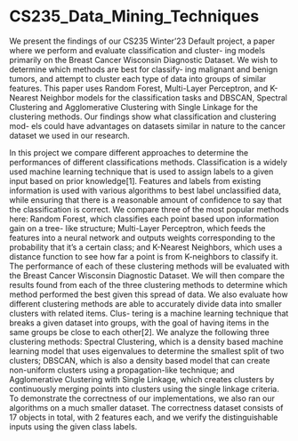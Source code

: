 # CS235_Data_Mining_Techniques

We present the findings of our CS235 Winter’23 Default project, a paper where we perform and evaluate classification and cluster- ing models primarily on the Breast Cancer Wisconsin Diagnostic Dataset. We wish to determine which methods are best for classify- ing malignant and benign tumors, and attempt to cluster each type of data into groups of similar features. This paper uses Random Forest, Multi-Layer Perceptron, and K-Nearest Neighbor models for the classification tasks and DBSCAN, Spectral Clustering and Agglomerative Clustering with Single Linkage for the clustering methods. Our findings show what classification and clustering mod- els could have advantages on datasets similar in nature to the cancer dataset we used in our research.

In this project we compare different approaches to determine the performances of different classifications methods. Classification is a widely used machine learning technique that is used to assign labels to a given input based on prior knowledge[1]. Features and labels from existing information is used with various algorithms to best label unclassified data, while ensuring that there is a reasonable amount of confidence to say that the classification is correct. We compare three of the most popular methods here: Random Forest, which classifies each point based upon information gain on a tree- like structure; Multi-Layer Perceptron, which feeds the features into a neural network and outputs weights corresponding to the probability that it’s a certain class; and K-Nearest Neighbors, which uses a distance function to see how far a point is from K-neighbors to classify it.
The performance of each of these clustering methods will be evaluated with the Breast Cancer Wisconsin Diagnostic Dataset. We will then compare the results found from each of the three clustering methods to determine which method performed the best given this spread of data.
We also evaluate how different clustering methods are able to accurately divide data into smaller clusters with related items. Clus- tering is a machine learning technique that breaks a given dataset into groups, with the goal of having items in the same groups be close to each other[2]. We analyze the following three clustering methods: Spectral Clustering, which is a density based machine learning model that uses eigenvalues to determine the smallest split of two clusters; DBSCAN, which is also a density based model that can create non-uniform clusters using a propagation-like technique; and Agglomerative Clustering with Single Linkage, which creates clusters by continuously merging points into clusters using the single linkage criteria.
To demonstrate the correctness of our implementations, we also ran our algorithms on a much smaller dataset. The correctness dataset consists of 17 objects in total, with 2 features each, and we verify the distinguishable inputs using the given class labels.
